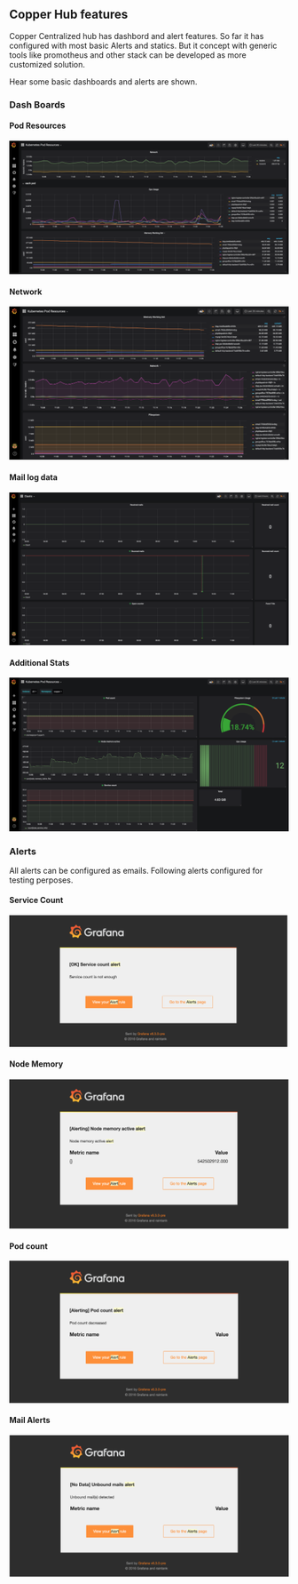 
## Copper Hub features

Copper Centralized hub has dashbord and alert features. So far it has configured with most basic Alerts and statics. But it concept with generic tools like promotheus and other stack can be developed as more customized solution. 

Hear some basic dashboards and alerts are shown.


### Dash Boards


#### Pod Resources

![Pod Resource](images/hub/podresource.png)


#### Network

![Network](images/hub/network.png)


#### Mail log data

![Mail log](images/hub/bounce.png)

#### Additional Stats

![Stats](images/hub/stats.png)


### Alerts

All alerts can be configured as emails.
Following alerts configured for testing perposes.


#### Service Count

![Service Count](images/hub/servicecount.png)


#### Node Memory

![Node Memory](images/hub/nodememory.png)

#### Pod count

![Pod Count](images/hub/podcount.png)


#### Mail Alerts

![Mail Alerts](images/hub/mailsalert.png)






